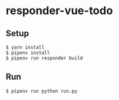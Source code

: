 # responder-vue-todo

## Setup
```shell
$ yarn install
$ pipenv install
$ pipenv run responder build
```

## Run
```shell
$ pipenv run python run.py
```